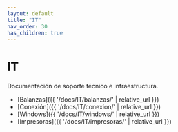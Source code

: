 ```yaml
---
layout: default
title: "IT"
nav_order: 30
has_children: true
---
```


# IT
Documentación de soporte técnico e infraestructura.

- [Balanzas]({{ '/docs/IT/balanzas/' | relative_url }})
- [Conexión]({{ '/docs/IT/conexion/' | relative_url }})
- [Windows]({{ '/docs/IT/windows/' | relative_url }})
- [Impresoras]({{ '/docs/IT/impresoras/' | relative_url }})
